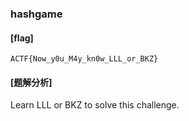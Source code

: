 ### hashgame

#### [flag]

`ACTF{Now_y0u_M4y_kn0w_LLL_or_BKZ}`

#### [题解分析]

Learn LLL or BKZ to solve this challenge.